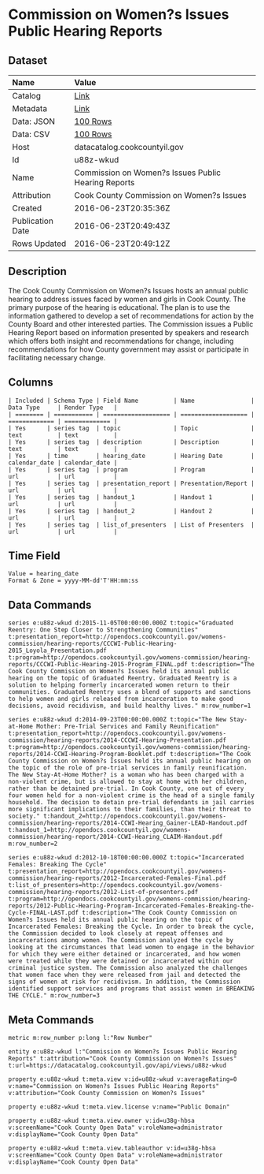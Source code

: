 # Commission on Women?s Issues Public Hearing Reports

## Dataset

| Name | Value |
| :--- | :---- |
| Catalog | [Link](https://catalog.data.gov/dataset/commission-on-womens-issues-public-hearing-reports) |
| Metadata | [Link](https://datacatalog.cookcountyil.gov/api/views/u88z-wkud) |
| Data: JSON | [100 Rows](https://datacatalog.cookcountyil.gov/api/views/u88z-wkud/rows.json?max_rows=100) |
| Data: CSV | [100 Rows](https://datacatalog.cookcountyil.gov/api/views/u88z-wkud/rows.csv?max_rows=100) |
| Host | datacatalog.cookcountyil.gov |
| Id | u88z-wkud |
| Name | Commission on Women?s Issues Public Hearing Reports |
| Attribution | Cook County Commission on Women?s Issues |
| Created | 2016-06-23T20:35:36Z |
| Publication Date | 2016-06-23T20:49:43Z |
| Rows Updated | 2016-06-23T20:49:12Z |

## Description

The Cook County Commission on Women?s Issues hosts an annual public hearing to address issues faced by women and girls in Cook County. The primary purpose of the hearing is educational.  The plan is to use the information gathered to develop a set of recommendations for action by the County Board and other interested parties. The Commission issues a Public Hearing Report based on information presented by speakers and research which offers both insight and recommendations for change, including recommendations for how County government may assist or participate in facilitating necessary change.

## Columns

```ls
| Included | Schema Type | Field Name          | Name                | Data Type     | Render Type   |
| ======== | =========== | =================== | =================== | ============= | ============= |
| Yes      | series tag  | topic               | Topic               | text          | text          |
| Yes      | series tag  | description         | Description         | text          | text          |
| Yes      | time        | hearing_date        | Hearing Date        | calendar_date | calendar_date |
| Yes      | series tag  | program             | Program             | url           | url           |
| Yes      | series tag  | presentation_report | Presentation/Report | url           | url           |
| Yes      | series tag  | handout_1           | Handout 1           | url           | url           |
| Yes      | series tag  | handout_2           | Handout 2           | url           | url           |
| Yes      | series tag  | list_of_presenters  | List of Presenters  | url           | url           |
```

## Time Field

```ls
Value = hearing_date
Format & Zone = yyyy-MM-dd'T'HH:mm:ss
```

## Data Commands

```ls
series e:u88z-wkud d:2015-11-05T00:00:00.000Z t:topic="Graduated Reentry: One Step Closer to Strengthening Communities" t:presentation_report=http://opendocs.cookcountyil.gov/womens-commission/hearing-reports/CCCWI-Public-Hearing-2015_Loyola_Presentation.pdf t:program=http://opendocs.cookcountyil.gov/womens-commission/hearing-reports/CCCWI-Public-Hearing-2015-Program_FINAL.pdf t:description="The Cook County Commission on Women?s Issues held its annual public hearing on the topic of Graduated Reentry. Graduated Reentry is a solution to helping formerly incarcerated women return to their communities. Graduated Reentry uses a blend of supports and sanctions to help women and girls released from incarceration to make good decisions, avoid recidivism, and build healthy lives." m:row_number=1

series e:u88z-wkud d:2014-09-23T00:00:00.000Z t:topic="The New Stay-at-Home Mother: Pre-Trial Services and Family Reunification" t:presentation_report=http://opendocs.cookcountyil.gov/womens-commission/hearing-reports/2014-CCCWI-Hearing-Presentation.pdf t:program=http://opendocs.cookcountyil.gov/womens-commission/hearing-reports/2014-CCWI-Hearing-Program-Booklet.pdf t:description="The Cook County Commission on Women?s Issues held its annual public hearing on the topic of the role of pre-trial services in family reunification. The New Stay-At-Home Mother? is a woman who has been charged with a non-violent crime, but is allowed to stay at home with her children, rather than be detained pre-trial. In Cook County, one out of every four women held for a non-violent crime is the head of a single family household. The decision to detain pre-trial defendants in jail carries more significant implications to their families, than their threat to society." t:handout_2=http://opendocs.cookcountyil.gov/womens-commission/hearing-reports/2014-CCWI-Hearing_Gainer-LEAD-Handout.pdf t:handout_1=http://opendocs.cookcountyil.gov/womens-commission/hearing-report/2014-CCWI-Hearing_CLAIM-Handout.pdf m:row_number=2

series e:u88z-wkud d:2012-10-18T00:00:00.000Z t:topic="Incarcerated Females: Breaking The Cycle" t:presentation_report=http://opendocs.cookcountyil.gov/womens-commission/hearing-reports/2012-Incarcerated-Females-Final.pdf t:list_of_presenters=http://opendocs.cookcountyil.gov/womens-commission/hearing-reports/2012-List-of-presenters.pdf t:program=http://opendocs.cookcountyil.gov/womens-commission/hearing-reports/2012-Public-Hearing-Program-Incarcerated-Females-Breaking-the-Cycle-FINAL-LAST.pdf t:description="The Cook County Commission on Women?s Issues held its annual public hearing on the topic of Incarcerated Females: Breaking the Cycle. In order to break the cycle, the Commission decided to look closely at repeat offenses and incarcerations among women. The Commission analyzed the cycle by looking at the circumstances that lead women to engage in the behavior for which they were either detained or incarcerated, and how women were treated while they were detained or incarcerated within our criminal justice system. The Commission also analyzed the challenges that women face when they were released from jail and detected the signs of women at risk for recidivism. In addition, the Commission identified support services and programs that assist women in BREAKING THE CYCLE." m:row_number=3
```

## Meta Commands

```ls
metric m:row_number p:long l:"Row Number"

entity e:u88z-wkud l:"Commission on Women?s Issues Public Hearing Reports" t:attribution="Cook County Commission on Women?s Issues" t:url=https://datacatalog.cookcountyil.gov/api/views/u88z-wkud

property e:u88z-wkud t:meta.view v:id=u88z-wkud v:averageRating=0 v:name="Commission on Women?s Issues Public Hearing Reports" v:attribution="Cook County Commission on Women?s Issues"

property e:u88z-wkud t:meta.view.license v:name="Public Domain"

property e:u88z-wkud t:meta.view.owner v:id=u38g-hbsa v:screenName="Cook County Open Data" v:roleName=administrator v:displayName="Cook County Open Data"

property e:u88z-wkud t:meta.view.tableauthor v:id=u38g-hbsa v:screenName="Cook County Open Data" v:roleName=administrator v:displayName="Cook County Open Data"
```